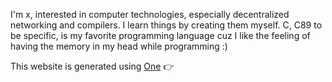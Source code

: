 I'm x, interested in computer technologies, especially decentralized networking and compilers. I learn things by creating them myself. C, C89 to be specific, is my favorite programming language cuz I like the feeling of having the memory in my head while programming :)

This website is generated using [One](https://github.com/xoolab.one) 👉